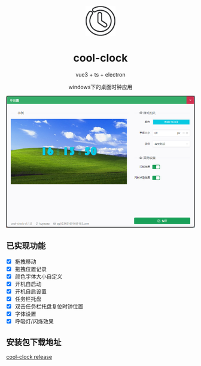 <p align="center">
  <img src="./docs/static/images/logo-256.png" style="width:80px" />
</p>
<h1 align="center">cool-clock</h1>
<p align="center">vue3 + ts + electron</p>
<p align="center">windows下的桌面时钟应用</p>

<p align="center">
  <img src="./docs/static/images/example-v1.1.0.png" />
</p>

## 已实现功能

- [x] 拖拽移动
- [x] 拖拽位置记录
- [x] 颜色字体大小自定义
- [x] 开机自启动
- [x] 开机自启设置
- [x] 任务栏托盘
- [x] 双击任务栏托盘复位时钟位置
- [x] 字体设置
- [x] 呼吸灯/闪烁效果

## 安装包下载地址

[cool-clock release](https://github.com/kuyaaaa/electron-cool-clock/releases)